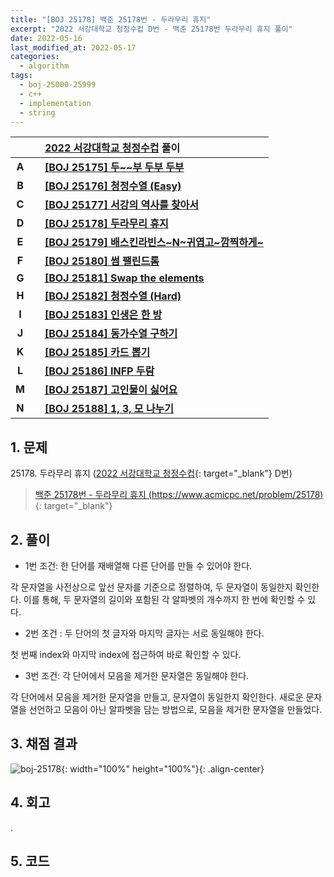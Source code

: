 ```yaml
---
title: "[BOJ 25178] 백준 25178번 - 두라무리 휴지"
excerpt: "2022 서강대학교 청정수컵 D번 - 백준 25178번 두라무리 휴지 풀이"
date: 2022-05-16
last_modified_at: 2022-05-17
categories:
  - algorithm
tags:
  - boj-25000-25999
  - c++
  - implementation
  - string
---
```


|||[2022 서강대학교 청정수컵](https://burningfalls.github.io/contest/sogang-baekjoon-contest/) 풀이|
|:---:|:---:|:---|
|**A**||**[[BOJ 25175] 두~~부 두부 두부](https://burningfalls.github.io/algorithm/boj-25175/)**|
|**B**||**[[BOJ 25176] 청정수열 (Easy)](https://burningfalls.github.io/algorithm/boj-25176/)**|
|**C**||**[[BOJ 25177] 서강의 역사를 찾아서](https://burningfalls.github.io/algorithm/boj-25177/)**|
|**D**||**[[BOJ 25178] 두라무리 휴지](https://burningfalls.github.io/algorithm/boj-25178/)**|
|**E**||**[[BOJ 25179] 배스킨라빈스~N~귀엽고~깜찍하게~](https://burningfalls.github.io/algorithm/boj-25179/)**|
|**F**||**[[BOJ 25180] 썸 팰린드롬](https://burningfalls.github.io/algorithm/boj-25180/)**|
|**G**||**[[BOJ 25181] Swap the elements](https://burningfalls.github.io/algorithm/boj-25181/)**|
|**H**||**[[BOJ 25182] 청정수열 (Hard)](https://burningfalls.github.io/algorithm/boj-25182/)**|
|**I**||**[[BOJ 25183] 인생은 한 방](https://burningfalls.github.io/algorithm/boj-25183/)**|
|**J**||**[[BOJ 25184] 동가수열 구하기](https://burningfalls.github.io/algorithm/boj-25184/)**|
|**K**||**[[BOJ 25185] 카드 뽑기](https://burningfalls.github.io/algorithm/boj-25185/)**|
|**L**||**[[BOJ 25186] INFP 두람](https://burningfalls.github.io/algorithm/boj-25186/)**|
|**M**||**[[BOJ 25187] 고인물이 싫어요](https://burningfalls.github.io/algorithm/boj-25187/)**|
|**N**||**[[BOJ 25188] 1, 3, 모 나누기](https://burningfalls.github.io/algorithm/boj-25188/)**|

## 1. 문제
$25178$. 두라무리 휴지 ([2022 서강대학교 청정수컵](https://burningfalls.github.io/contest/sogang-baekjoon-contest/){: target="_blank"} D번)

> [백준 25178번 - 두라무리 휴지 (https://www.acmicpc.net/problem/25178)](https://www.acmicpc.net/problem/25178){: target="_blank"}

## 2. 풀이

* 1번 조건: 한 단어를 재배열해 다른 단어를 만들 수 있어야 한다.

각 문자열을 사전상으로 앞선 문자를 기준으로 정렬하여, 두 문자열이 동일한지 확인한다. 이를 통해, 두 문자열의 길이와 포함된 각 알파벳의 개수까지 한 번에 확인할 수 있다.

* 2번 조건 : 두 단어의 첫 글자와 마지막 글자는 서로 동일해야 한다.

첫 번째 index와 마지막 index에 접근하여 바로 확인할 수 있다.

* 3번 조건: 각 단어에서 모음을 제거한 문자열은 동일해야 한다.

각 단어에서 모음을 제거한 문자열을 만들고, 문자열이 동일한지 확인한다. 새로운 문자열을 선언하고 모음이 아닌 알파벳을 담는 방법으로, 모음을 제거한 문자열을 만들었다. 

## 3. 채점 결과

![boj-25178](https://user-images.githubusercontent.com/30232837/168540942-ac6d3b2d-b13f-4c37-8e09-634c15988840.png "boj-25178"){: width="100%" height="100%"}{: .align-center}

## 4. 회고

.

## 5. 코드

<script src="https://gist.github.com/BurningFalls/c1a67890feae2f2d06e24a3c6c2fbe21.js"></script>
